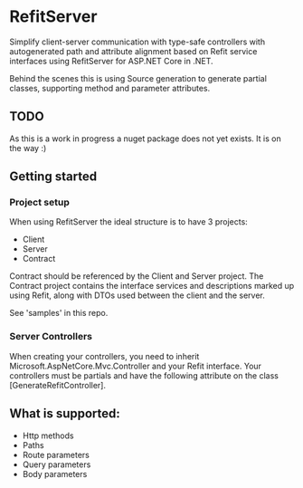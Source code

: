 # RefitServer
Simplify client-server communication with type-safe controllers with autogenerated path and attribute alignment based on Refit service interfaces using RefitServer for ASP.NET Core in .NET.

Behind the scenes this is using Source generation to generate partial classes, supporting method and parameter attributes.

## TODO
As this is a work in progress a nuget package does not yet exists. It is on the way :)

## Getting started
### Project setup
When using RefitServer the ideal structure is to have 3 projects:
- Client
- Server
- Contract

Contract should be referenced by the Client and Server project. The Contract project contains the interface services and descriptions marked up using Refit, along with DTOs used between the client and the server.

See 'samples' in this repo.
### Server Controllers
When creating your controllers, you need to inherit Microsoft.AspNetCore.Mvc.Controller and your Refit interface.
Your controllers must be partials and have the following attribute on the class [GenerateRefitController].

## What is supported:
- Http methods
- Paths
- Route parameters
- Query parameters
- Body parameters
